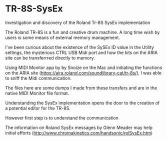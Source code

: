 # TR-8S-SysEx
Investigation and discovery of the Roland Tr-8S SysEx implementation 

The Roland TR-8S is a fun and creative drum machine. A long time wish by users is some means of external memory management.

I've been curious about the existence of the SySEx ID value in the Utility settings, the mysterious CTRL USB Midi port and how the kits on the ARIA site can be transferrred directly to memory.

Using MIDI Monitor app by by Snoize on the Mac and initiating the functions on the ARIA site (https://aira.roland.com/soundlibrary-cat/tr-8s/), I was able to sniff the Midi communication.

The files here are some dumps I made from these transfers and are in the native MIDI Monitor file format.

Understanding the SysEx implementation opens the door to the creation of a potential editor for the TR-8S.

However first step is to understand the communication 

The information on Roland SysEx messages by Glenn Meader may help initial efforts (http://www.chromakinetics.com/handsonic/rolSysEx.htm)
